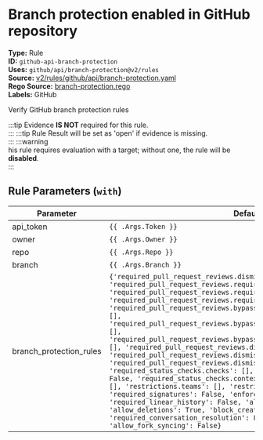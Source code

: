 # Branch protection enabled in GitHub repository  
**Type:** Rule  
**ID:** `github-api-branch-protection`  
**Uses:** `github/api/branch-protection@v2/rules`  
**Source:** [v2/rules/github/api/branch-protection.yaml](https://github.com/scribe-public/sample-policies/v2/rules/github/api/branch-protection.yaml)  
**Rego Source:** [branch-protection.rego](https://github.com/scribe-public/sample-policies/v2/rules/github/api/branch-protection.rego)  
**Labels:** GitHub  

Verify GitHub branch protection rules

:::tip 
Evidence **IS NOT** required for this rule.  
::: 
:::tip 
Rule Result will be set as 'open' if evidence is missing.  
::: 
:::warning  
his rule requires evaluation with a target; without one, the rule will be **disabled**.  
::: 

## Rule Parameters (`with`)  
| Parameter | Default |
|-----------|---------|
| api_token | `{{ .Args.Token }}` |
| owner | `{{ .Args.Owner }}` |
| repo | `{{ .Args.Repo }}` |
| branch | `{{ .Args.Branch }}` |
| branch_protection_rules | `{'required_pull_request_reviews.dismiss_stale_reviews': True, 'required_pull_request_reviews.require_code_owner_reviews': False, 'required_pull_request_reviews.require_last_push_approval': False, 'required_pull_request_reviews.required_approving_review_count': 1, 'required_pull_request_reviews.bypass_pull_request_allowances.users': [], 'required_pull_request_reviews.bypass_pull_request_allowances.teams': [], 'required_pull_request_reviews.bypass_pull_request_allowances.apps': [], 'required_pull_request_reviews.dismissal_restrictions.users': [], 'required_pull_request_reviews.dismissal_restrictions.teams': [], 'required_pull_request_reviews.dismissal_restrictions.apps': [], 'required_status_checks.checks': [], 'required_status_checks.strict': False, 'required_status_checks.contexts': [], 'restrictions.users': [], 'restrictions.teams': [], 'restrictions.apps': [], 'required_signatures': False, 'enforce_admins': False, 'required_linear_history': False, 'allow_force_pushes': False, 'allow_deletions': True, 'block_creations': False, 'required_conversation_resolution': False, 'lock_branch': False, 'allow_fork_syncing': False}` |
